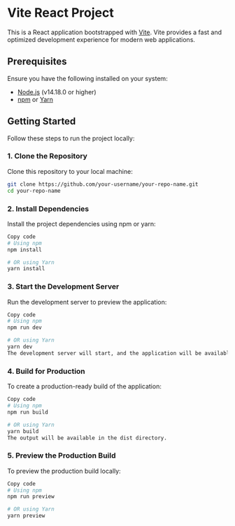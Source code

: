 # Vite React Project

This is a React application bootstrapped with [Vite](https://vitejs.dev/). Vite provides a fast and optimized development experience for modern web applications.

## Prerequisites

Ensure you have the following installed on your system:

- [Node.js](https://nodejs.org/) (v14.18.0 or higher)
- [npm](https://www.npmjs.com/) or [Yarn](https://yarnpkg.com/)

## Getting Started

Follow these steps to run the project locally:

### 1. Clone the Repository

Clone this repository to your local machine:

```bash
git clone https://github.com/your-username/your-repo-name.git
cd your-repo-name
```

### 2. Install Dependencies

Install the project dependencies using npm or yarn:

```bash
Copy code
# Using npm
npm install

# OR using Yarn
yarn install
```

### 3. Start the Development Server

Run the development server to preview the application:

```bash
Copy code
# Using npm
npm run dev

# OR using Yarn
yarn dev
The development server will start, and the application will be available at http://localhost:5173.
```

### 4. Build for Production

To create a production-ready build of the application:

```bash
Copy code
# Using npm
npm run build

# OR using Yarn
yarn build
The output will be available in the dist directory.
```

### 5. Preview the Production Build

To preview the production build locally:

```bash
Copy code
# Using npm
npm run preview

# OR using Yarn
yarn preview
```
